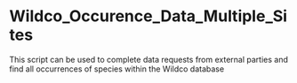 # Wildco_Occurence_Data_Multiple_Sites
This script can be used to complete data requests from external parties and find all occurrences of species within the Wildco database
